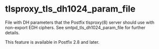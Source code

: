 # tlsproxy_tls_dh1024_param_file 

 File with DH parameters that the Postfix tlsproxy(8) server
should use with non-export EDH ciphers. See smtpd_tls_dh1024_param_file
for further details. 

 This feature is available in Postfix 2.8 and later. 


